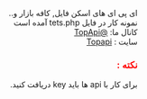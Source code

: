 <p dir="rtl">
ای پی ای های اسکن فایل, کافه بازار و..<br>
نمونه کار در فایل tets.php آمده است<br>
کانال ما: <a href="https://t.me/Topapi">@TopApi</a><br>
سایت : <a href="https://topapi.ir">Topapi</a>
<h3 style="color:red;" dir="rtl">نکته :</h3><p dir="rtl"> برای کار با api ها باید key دریافت کنید.</p>
</p>
